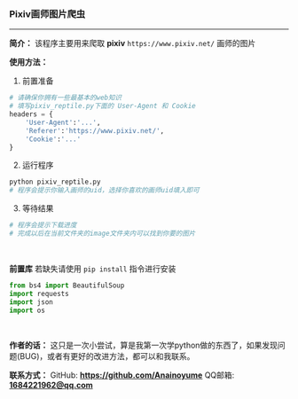 ### Pixiv画师图片爬虫
---
**简介：**
该程序主要用来爬取 **pixiv** `https://www.pixiv.net/` 画师的图片

**使用方法：**
1. 前置准备
```python
# 请确保你拥有一些最基本的web知识
# 填写pixiv_reptile.py下面的 User-Agent 和 Cookie
headers = {
    'User-Agent':'...',
    'Referer':'https://www.pixiv.net/',
    'Cookie':'...'
}
```
2. 运行程序
```python
python pixiv_reptile.py
# 程序会提示你输入画师的uid，选择你喜欢的画师uid填入即可
```
3. 等待结果
```python
# 程序会提示下载进度
# 完成以后在当前文件夹的image文件夹内可以找到你要的图片
```
<br>

**前置库**
若缺失请使用 `pip install` 指令进行安装
```python
from bs4 import BeautifulSoup
import requests
import json
import os
```
<br>

**作者的话：**
这只是一次小尝试，算是我第一次学python做的东西了，如果发现问题(BUG)，或者有更好的改进方法，都可以和我联系。

**联系方式：**
GitHub: **https://github.com/Anainoyume**
QQ邮箱: **1684221962@qq.com**
